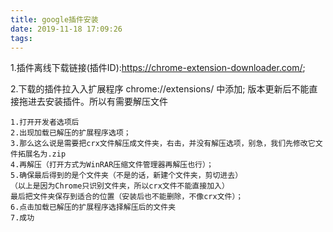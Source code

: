 ```yaml
---
title: google插件安装
date: 2019-11-18 17:09:26
tags:
---
```

1.插件离线下载链接(插件ID):https://chrome-extension-downloader.com/;

2.下载的插件拉入入扩展程序 chrome://extensions/ 中添加;
版本更新后不能直接拖进去安装插件。所以有需要解压文件

    1.打开开发者选项后
    2.出现加载已解压的扩展程序选项；
    3.那么这么说是需要把crx文件解压成文件夹，右击，并没有解压选项，别急，我们先修改它文件拓展名为.zip
    4.再解压（打开方式为WinRAR压缩文件管理器再解压也行）；
    5.确保最后得到的是个文件夹（不是的话，新建个文件夹，剪切进去）
    （以上是因为Chrome只识别文件夹，所以crx文件不能直接加入）
    最后把文件夹保存到适合的位置（安装后也不能删除，不像crx文件）；
    6.点击加载已解压的扩展程序选择解压后的文件夹
    7.成功